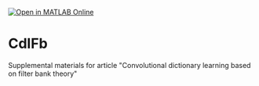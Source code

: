 [![Open in MATLAB Online](https://www.mathworks.com/images/responsive/global/open-in-matlab-online.svg)](https://matlab.mathworks.com/open/github/v1?repo=msiplab/CdlFb)
# CdlFb
Supplemental materials for article "Convolutional dictionary learning based on filter bank theory"

